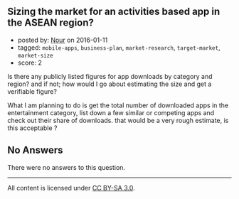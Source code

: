 ## Sizing the market for an activities based app in the ASEAN region?

- posted by: [Nour](https://stackexchange.com/users/3792255/nour) on 2016-01-11
- tagged: `mobile-apps`, `business-plan`, `market-research`, `target-market`, `market-size`
- score: 2

Is there any publicly listed figures for app downloads by category and region? and if not; how would I go about estimating the size and get a verifiable figure? 

What I am planning to do is get the total number of downloaded apps in the entertainment category, list down a few similar or competing apps and check out their share of downloads. that would be a very rough estimate, is this acceptable ? 

## No Answers

There were no answers to this question.


---

All content is licensed under [CC BY-SA 3.0](https://creativecommons.org/licenses/by-sa/3.0/).
